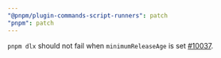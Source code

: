 ```yaml
---
"@pnpm/plugin-commands-script-runners": patch
"pnpm": patch
---
```


`pnpm dlx` should not fail when `minimumReleaseAge` is set [#10037](https://github.com/pnpm/pnpm/issues/10037).
